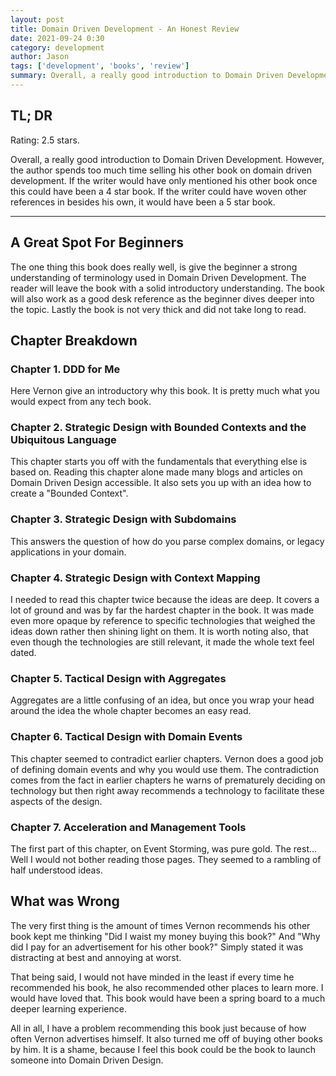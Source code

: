 ```yaml
---
layout: post
title: Domain Driven Development - An Honest Review
date: 2021-09-24 0:30
category: development
author: Jason
tags: ['development', 'books', 'review']
summary: Overall, a really good introduction to Domain Driven Development. However, the author spends too much time selling his other book on domain driven development. If the writer would have only mentioned his other book once this could have been a 4 star book. If the writer could have woven other references in besides his own, it would have been a 5 star book.
---
```


## TL; DR

Rating: <span class="fas fa-star"></span><span class="fas fa-star"><span class="fas fa-star-half-alt"></span> 2.5 stars.

Overall, a really good introduction to Domain Driven Development. However, the author spends too much time selling his other book on domain driven development. If the writer would have only mentioned his other book once this could have been a 4 star book. If the writer could have woven other references in besides his own, it would have been a 5 star book.

----

## A Great Spot For Beginners

The one thing this book does really well, is give the beginner a strong understanding of terminology used in Domain Driven Development. The reader will leave the book with a solid introductory understanding. The book will also work as a good desk reference as the beginner dives deeper into the topic. Lastly the book is not very thick and did not take long to read.

## Chapter Breakdown

### Chapter 1. DDD for Me

Here Vernon give an introductory why this book. It is pretty much what you would expect from any tech book.

### Chapter 2. Strategic Design with Bounded Contexts and the Ubiquitous Language

This chapter starts you off with the fundamentals that everything else is based on. Reading this chapter alone made many blogs and articles on Domain Driven Design accessible. It also sets you up with an idea how to create a "Bounded Context".

### Chapter 3. Strategic Design with Subdomains

This answers the question of how do you parse complex domains, or legacy applications in your domain.

### Chapter 4. Strategic Design with Context Mapping

I needed to read this chapter twice because the ideas are deep. It covers a lot of ground and was by far the hardest chapter in the book. It was made even more opaque by reference to specific technologies that weighed the ideas down rather then shining light on them. It is worth noting also, that even though the technologies are still relevant, it made the whole text feel dated.

### Chapter 5. Tactical Design with Aggregates

Aggregates are a little confusing of an idea, but once you wrap your head around the idea the whole chapter becomes an easy read.

### Chapter 6. Tactical Design with Domain Events

This chapter seemed to contradict earlier chapters. Vernon does a good job of defining domain events and why you would use them. The contradiction comes from the fact in earlier chapters he warns of prematurely deciding on technology but then right away recommends a technology to facilitate these aspects of the design.

### Chapter 7. Acceleration and Management Tools

The first part of this chapter, on Event Storming, was pure gold. The rest... Well I would not bother reading those pages. They seemed to a rambling of half understood ideas.

## What was Wrong

The very first thing is the amount of times Vernon recommends his other book kept me thinking "Did I waist my money buying this book?" And "Why did I pay for an advertisement for his other book?" Simply stated it was distracting at best and annoying at worst.

That being said, I would not have minded in the least if every time he recommended his book, he also recommended other places to learn more. I would have loved that. This book would have been a spring board to a much deeper learning experience.

All in all, I have a problem recommending this book just because of how often Vernon advertises himself. It also turned me off of buying other books by him. It is a shame, because I feel this book could be the book to launch someone into Domain Driven Design.
